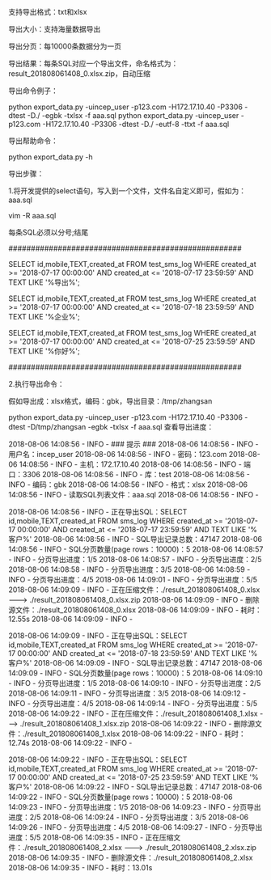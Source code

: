 支持导出格式：txt和xlsx

导出大小：支持海量数据导出

导出分页：每10000条数据分为一页

导出结果：每条SQL对应一个导出文件，命名格式为：result_201808061408_0.xlsx.zip，自动压缩



导出命令例子：

python export_data.py -uincep_user -p123.com -H172.17.10.40 -P3306 -dtest -D./ -egbk -txlsx -f aaa.sql
python export_data.py -uincep_user -p123.com -H172.17.10.40 -P3306 -dtest -D./ -eutf-8 -ttxt -f aaa.sql


导出帮助命令：

python export_data.py -h



导出步骤：

1.将开发提供的select语句，写入到一个文件，文件名自定义即可，假如为：aaa.sql

vim -R aaa.sql

每条SQL必须以分号;结尾

####################################################

SELECT id,mobile,TEXT,created_at FROM test_sms_log WHERE
created_at >= '2018-07-17 00:00:00' AND
created_at <= '2018-07-17 23:59:59' AND TEXT LIKE '%导出%';

SELECT id,mobile,TEXT,created_at FROM test_sms_log WHERE
created_at >= '2018-07-17 00:00:00' AND created_at <= '2018-07-18 23:59:59' AND TEXT LIKE '%企业%';


SELECT id,mobile,TEXT,created_at FROM test_sms_log WHERE created_at >= '2018-07-17 00:00:00' AND created_at <= '2018-07-25 23:59:59' AND TEXT LIKE '%你好%';

####################################################



2.执行导出命令：

假如导出成：xlsx格式，编码：gbk，导出目录：/tmp/zhangsan

python export_data.py -uincep_user -p123.com -H172.17.10.40 -P3306 -dtest -D/tmp/zhangsan -egbk -txlsx -f aaa.sql
查看导出进度：

2018-08-06 14:08:56 - INFO - ### 提示 ###
2018-08-06 14:08:56 - INFO - 用户名：incep_user
2018-08-06 14:08:56 - INFO - 密码：123.com
2018-08-06 14:08:56 - INFO - 主机：172.17.10.40
2018-08-06 14:08:56 - INFO - 端口：3306
2018-08-06 14:08:56 - INFO - 库：test
2018-08-06 14:08:56 - INFO - 编码：gbk
2018-08-06 14:08:56 - INFO - 格式：xlsx
2018-08-06 14:08:56 - INFO - 读取SQL列表文件：aaa.sql
2018-08-06 14:08:56 - INFO -

2018-08-06 14:08:56 - INFO - 正在导出SQL：SELECT id,mobile,TEXT,created_at FROM sms_log WHERE
created_at >= '2018-07-17 00:00:00' AND
created_at <= '2018-07-17 23:59:59' AND TEXT LIKE '%客户%'
2018-08-06 14:08:56 - INFO - SQL导出记录总数：47147
2018-08-06 14:08:56 - INFO - SQL分页数量(page rows：10000)：5
2018-08-06 14:08:57 - INFO - 分页导出进度：1/5
2018-08-06 14:08:57 - INFO - 分页导出进度：2/5
2018-08-06 14:08:58 - INFO - 分页导出进度：3/5
2018-08-06 14:08:59 - INFO - 分页导出进度：4/5
2018-08-06 14:09:01 - INFO - 分页导出进度：5/5
2018-08-06 14:09:09 - INFO - 正在压缩文件：./result_201808061408_0.xlsx ---> ./result_201808061408_0.xlsx.zip
2018-08-06 14:09:09 - INFO - 删除源文件：./result_201808061408_0.xlsx
2018-08-06 14:09:09 - INFO - 耗时：12.55s
2018-08-06 14:09:09 - INFO -

2018-08-06 14:09:09 - INFO - 正在导出SQL：SELECT id,mobile,TEXT,created_at FROM sms_log WHERE
created_at >= '2018-07-17 00:00:00' AND created_at <= '2018-07-18 23:59:59' AND TEXT LIKE '%客户%'
2018-08-06 14:09:09 - INFO - SQL导出记录总数：47147
2018-08-06 14:09:09 - INFO - SQL分页数量(page rows：10000)：5
2018-08-06 14:09:10 - INFO - 分页导出进度：1/5
2018-08-06 14:09:10 - INFO - 分页导出进度：2/5
2018-08-06 14:09:11 - INFO - 分页导出进度：3/5
2018-08-06 14:09:12 - INFO - 分页导出进度：4/5
2018-08-06 14:09:14 - INFO - 分页导出进度：5/5
2018-08-06 14:09:22 - INFO - 正在压缩文件：./result_201808061408_1.xlsx ---> ./result_201808061408_1.xlsx.zip
2018-08-06 14:09:22 - INFO - 删除源文件：./result_201808061408_1.xlsx
2018-08-06 14:09:22 - INFO - 耗时：12.74s
2018-08-06 14:09:22 - INFO -

2018-08-06 14:09:22 - INFO - 正在导出SQL：SELECT id,mobile,TEXT,created_at FROM sms_log WHERE created_at >= '2018-07-17 00:00:00' AND created_at <= '2018-07-25 23:59:59' AND TEXT LIKE '%客户%'
2018-08-06 14:09:22 - INFO - SQL导出记录总数：47147
2018-08-06 14:09:22 - INFO - SQL分页数量(page rows：10000)：5
2018-08-06 14:09:23 - INFO - 分页导出进度：1/5
2018-08-06 14:09:23 - INFO - 分页导出进度：2/5
2018-08-06 14:09:24 - INFO - 分页导出进度：3/5
2018-08-06 14:09:26 - INFO - 分页导出进度：4/5
2018-08-06 14:09:27 - INFO - 分页导出进度：5/5
2018-08-06 14:09:35 - INFO - 正在压缩文件：./result_201808061408_2.xlsx ---> ./result_201808061408_2.xlsx.zip
2018-08-06 14:09:35 - INFO - 删除源文件：./result_201808061408_2.xlsx
2018-08-06 14:09:35 - INFO - 耗时：13.01s

